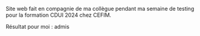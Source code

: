 Site web fait en compagnie de ma collègue pendant ma semaine de testing pour la formation CDUI 2024 chez CEFIM.

Résultat pour moi : admis
